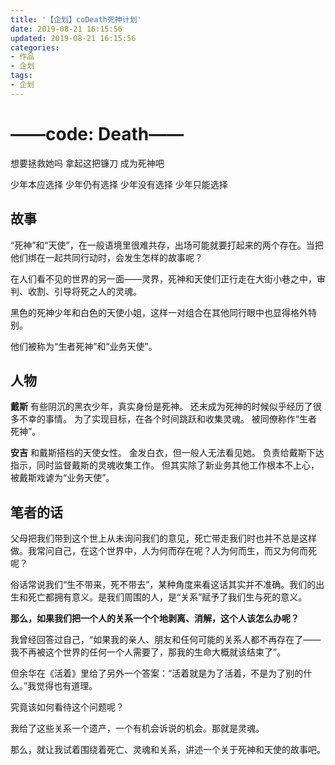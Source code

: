 ```yaml
---
title: '【企划】coDeath死神计划'
date: 2019-08-21 16:15:56
updated: 2019-08-21 16:15:56
categories:
- 作品
- 企划
tags:
- 企划
---
```


# ——code: Death——

想要拯救她吗
拿起这把镰刀
成为死神吧

少年本应选择
少年仍有选择
少年没有选择
少年只能选择

<!--more-->

## 故事

“死神”和“天使”，在一般语境里很难共存，出场可能就要打起来的两个存在。当把他们绑在一起共同行动时，会发生怎样的故事呢？

在人们看不见的世界的另一面——灵界，死神和天使们正行走在大街小巷之中，审判、收割、引导将死之人的灵魂。

黑色的死神少年和白色的天使小姐，这样一对组合在其他同行眼中也显得格外特别。

他们被称为“生者死神”和“业务天使”。

## 人物

**戴斯**
有些阴沉的黑衣少年，真实身份是死神。
还未成为死神的时候似乎经历了很多不幸的事情。
为了实现目标，在各个时间跳跃和收集灵魂。
被同僚称作“生者死神”。

**安吉**
和戴斯搭档的天使女性。
金发白衣，但一般人无法看见她。
负责给戴斯下达指示，同时监督戴斯的灵魂收集工作。
但其实除了新业务其他工作根本不上心，被戴斯戏谑为“业务天使”。

## 笔者的话

父母把我们带到这个世上从未询问我们的意见，死亡带走我们时也并不总是这样做。我常问自己，在这个世界中，人为何而存在呢？人为何而生，而又为何而死呢？ 

俗话常说我们“生不带来，死不带去”，某种角度来看这话其实并不准确。我们的出生和死亡都拥有意义。是我们周围的人，是“关系”赋予了我们生与死的意义。

**那么，如果我们把一个人的关系一个个地剥离、消解，这个人该怎么办呢？**

我曾经回答过自己，“如果我的亲人、朋友和任何可能的关系人都不再存在了——我不再被这个世界的任何一个人需要了，那我的生命大概就该结束了”。

但余华在《活着》里给了另外一个答案：“活着就是为了活着，不是为了别的什么。”我觉得也有道理。

究竟该如何看待这个问题呢？

我给了这些关系一个遗产，一个有机会诉说的机会。那就是灵魂。

那么，就让我试着围绕着死亡、灵魂和关系，讲述一个关于死神和天使的故事吧。


